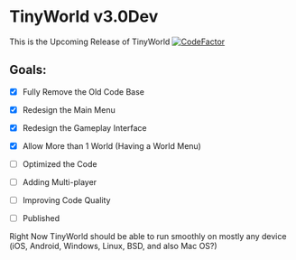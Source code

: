 # TinyWorld v3.0Dev
This is the Upcoming Release of TinyWorld
[![CodeFactor](https://www.codefactor.io/repository/github/pxkidoescoding/tinyworld/badge)](https://www.codefactor.io/repository/github/pxkidoescoding/tinyworld)
## Goals:
- [x] Fully Remove the Old Code Base
- [X] Redesign the Main Menu
- [X] Redesign the Gameplay Interface
- [X] Allow More than 1 World (Having a World Menu)
- [ ] Optimized the Code
- [ ] Adding Multi-player
- [ ] Improving Code Quality
- [ ] Published 


Right Now TinyWorld should be able to run smoothly on mostly any device (iOS, Android, Windows, Linux, BSD, and also Mac OS?)
